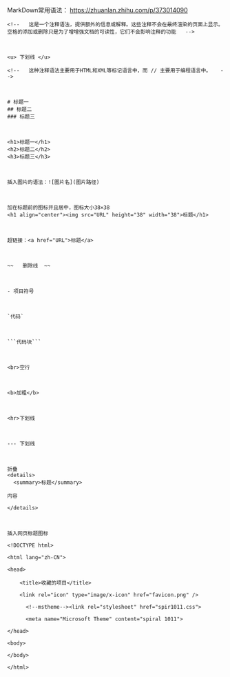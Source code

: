 MarkDown常用语法：
https://zhuanlan.zhihu.com/p/373014090



```
<!--   这是一个注释语法，提供额外的信息或解释。这些注释不会在最终渲染的页面上显示。空格的添加或删除只是为了增增强文档的可读性，它们不会影响注释的功能   -->



<u> 下划线 </u>

<!--   这种注释语法主要用于HTML和XML等标记语言中，而 // 主要用于编程语言中。   -->



# 标题一
## 标题二
### 标题三



<h1>标题一</h1>
<h2>标题二</h2>
<h3>标题三</h3>



插入图片的语法：![图片名](图片路径)



加在标题前的图标并且居中，图标大小38×38
<h1 align="center"><img src="URL" height="38" width="38">标题</h1>



超链接：<a href="URL">标题</a>



~~   删除线  ~~



- 项目符号



`代码`



```代码块```



<br>空行



<b>加粗</b>



<hr>下划线



--- 下划线



折叠
<details>
  <summary>标题</summary>

内容

</details>



插入网页标题图标

<!DOCTYPE html>

<html lang="zh-CN">

<head>

	<title>收藏的项目</title>

	<link rel="icon" type="image/x-icon" href="favicon.png" />

      <!--mstheme--><link rel="stylesheet" href="spir1011.css">

      <meta name="Microsoft Theme" content="spiral 1011">

</head>

<body>

</body>

</html>
```









